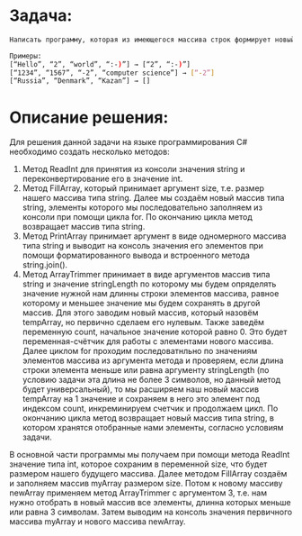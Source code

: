 <h1> Задача: </h1>

```sh
Написать программу, которая из имеющегося массива строк формирует новый массив из строк, длина которых меньше, либо равна 3 символам. Первоначальный массив можно ввести с клавиатуры, либо задать на старте выполнения алгоритма. При решении не рекомендуется пользоваться коллекциями, лучше обойтись исключительно массивами.

Примеры:
[“Hello”, “2”, “world”, “:-)”] → [“2”, “:-)”]
[“1234”, “1567”, “-2”, “computer science”] → [“-2”]
[“Russia”, “Denmark”, “Kazan”] → []
```
<h1> Описание решения: </h1>
Для решения данной задачи на языке программирования С# необходимо создать несколько методов:

1. Метод ReadInt для принятия из консоли значения string и переконвертирование его в значение int. 
2. Метод FillArray, который принимает аргумент size, т.е. размер нашего массива типа string. Далее мы создаём новый массив типа string, элементы которого мы последовательно заполняем из консоли при помощи цикла for. По окончанию цикла метод возвращает массив типа string.
3. Метод PrintArray принимает аргумент в виде одномерного массива типа string и выводит на консоль значения его элементов при помощи форматированного вывода и встроенного метода string.join().
4. Метод ArrayTrimmer принимает в виде аргументов массив типа string и значение stringLength по которому мы будем опряделять значение нужной нам длинны строки элементов массива, равное которому и меньшее значение мы будем сохранять в другой массив. Для этого заводим новый массив, который назовём tempArray, но первично сделаем его нулевым. Также заведём переменную count, начальное значение которой равно 0. Это будет переменная-счётчик для работы с элементами нового массива. Далее циклом for проходим последоватнльно по значениям элементов массива из аргумента метода и проверяем, если длина строки элемента меньше или равна аргументу stringLength (по условию задачи эта длина не более 3 символов, но данный метод будет универсальный), то мы расширяем наш новый массив tempArray на 1 значение и сохраняем в него это элемент под индексом count, инкреминируем счетчик и продолжаем цикл. По окончанию цикла метод возвращает новый массив типа string, в котором хранятся отобранные нами элементы, согласно условиям задачи.

В основной части программы мы получаем при помощи метода ReadInt значение типа  int, которое сохраним в переменной size, что будет размером нашего будущего массива. Далее методом FillArray создаём и заполняем массив myArray размером size. Потом к новому массиву newArray применяем метод ArrayTrimmer с аргументом 3, т.е. нам нужно отобрать в новый массив все элементы, длинна которых меньше или равна 3 символам. Затем выводим на консоль значения первичного массива myArray и нового массива newArray.